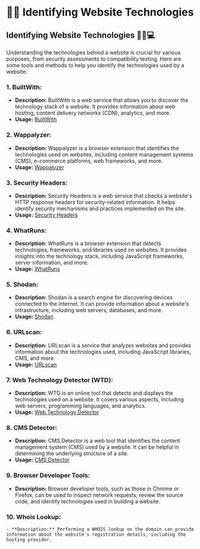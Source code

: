 # 👩‍💻 Identifying Website Technologies

## Identifying Website Technologies 🕵️‍♂️💻

Understanding the technologies behind a website is crucial for various purposes, from security assessments to compatibility testing. Here are some tools and methods to help you identify the technologies used by a website:

### 1. **BuiltWith:**

* **Description:** BuiltWith is a web service that allows you to discover the technology stack of a website. It provides information about web hosting, content delivery networks (CDN), analytics, and more.
* **Usage:** [BuiltWith](https://builtwith.com/)

### 2. **Wappalyzer:**

* **Description:** Wappalyzer is a browser extension that identifies the technologies used on websites, including content management systems (CMS), e-commerce platforms, web frameworks, and more.
* **Usage:** [Wappalyzer](https://www.wappalyzer.com/)

### 3. **Security Headers:**

* **Description:** Security Headers is a web service that checks a website's HTTP response headers for security-related information. It helps identify security mechanisms and practices implemented on the site.
* **Usage:** [Security Headers](https://securityheaders.com/)

### 4. **WhatRuns:**

* **Description:** WhatRuns is a browser extension that detects technologies, frameworks, and libraries used on websites. It provides insights into the technology stack, including JavaScript frameworks, server information, and more.
* **Usage:** [WhatRuns](https://www.whatruns.com/)

### 5. **Shodan:**

* **Description:** Shodan is a search engine for discovering devices connected to the internet. It can provide information about a website's infrastructure, including web servers, databases, and more.
* **Usage:** [Shodan](https://www.shodan.io/)

### 6. **URLscan:**

* **Description:** URLscan is a service that analyzes websites and provides information about the technologies used, including JavaScript libraries, CMS, and more.
* **Usage:** [URLscan](https://urlscan.io/)

### 7. **Web Technology Detector (WTD):**

* **Description:** WTD is an online tool that detects and displays the technologies used on a website. It covers various aspects, including web servers, programming languages, and analytics.
* **Usage:** [Web Technology Detector](https://webtechdetector.com/)

### 8. **CMS Detector:**

* **Description:** CMS Detector is a web tool that identifies the content management system (CMS) used by a website. It can be helpful in determining the underlying structure of a site.
* **Usage:** [CMS Detector](https://cmsdetector.com/)

### 9. **Browser Developer Tools:**

* **Description:** Browser developer tools, such as those in Chrome or Firefox, can be used to inspect network requests, review the source code, and identify technologies used in building a website.

### 10. **Whois Lookup:**

```
- **Description:** Performing a WHOIS lookup on the domain can provide information about the website's registration details, including the hosting provider.
```
